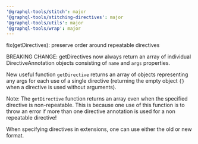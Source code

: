 ```yaml
---
'@graphql-tools/stitch': major
'@graphql-tools/stitching-directives': major
'@graphql-tools/utils': major
'@graphql-tools/wrap': major
---
```


fix(getDirectives): preserve order around repeatable directives

BREAKING CHANGE: getDirectives now always return an array of individual DirectiveAnnotation objects consisting of `name` and `args` properties.

New useful function `getDirective` returns an array of objects representing any args for each use of a single directive (returning the empty object `{}` when a directive is used without arguments).

Note: The `getDirective` function returns an array even when the specified directive is non-repeatable. This is because one use of this function is to throw an error if more than one directive annotation is used for a non repeatable directive!

When specifying directives in extensions, one can use either the old or new format.
